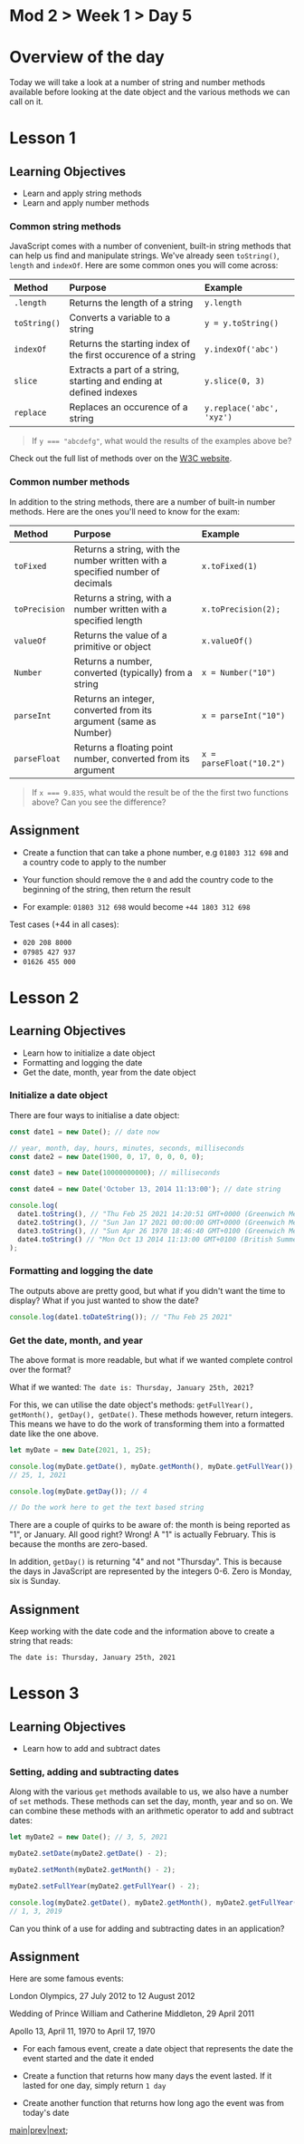 # Mod 2 > Week 1 > Day 5

# Overview of the day

Today we will take a look at a number of string and number methods available before looking at the date object and the various methods we can call on it.

# Lesson 1

## Learning Objectives

- Learn and apply string methods
- Learn and apply number methods

### Common string methods

JavaScript comes with a number of convenient, built-in string methods that can help us find and manipulate strings. We've already seen `toString()`, `length` and `indexOf`. Here are some common ones you will come across:

| Method       | Purpose                                                             | Example                   |
| :----------- | :------------------------------------------------------------------ | :------------------------ |
| `.length`    | Returns the length of a string                                      | `y.length`                |
| `toString()` | Converts a variable to a string                                     | `y = y.toString()`        |
| `indexOf`    | Returns the starting index of the first occurence of a string       | `y.indexOf('abc')`        |
| `slice`      | Extracts a part of a string, starting and ending at defined indexes | `y.slice(0, 3)`           |
| `replace`    | Replaces an occurence of a string                                   | `y.replace('abc', 'xyz')` |

> If `y === "abcdefg"`, what would the results of the examples above be?

Check out the full list of methods over on the [W3C website](https://www.w3schools.com/js/js_string_methods.asp).

### Common number methods

In addition to the string methods, there are a number of built-in number methods. Here are the ones you'll need to know for the exam:

| Method        | Purpose                                                                       | Example                  |
| :------------ | :---------------------------------------------------------------------------- | :----------------------- |
| `toFixed`     | Returns a string, with the number written with a specified number of decimals | `x.toFixed(1)`           |
| `toPrecision` | Returns a string, with a number written with a specified length               | `x.toPrecision(2);`      |
| `valueOf`     | Returns the value of a primitive or object                                    | `x.valueOf()`            |
| `Number`      | Returns a number, converted (typically) from a string                         | `x = Number("10")`       |
| `parseInt`    | Returns an integer, converted from its argument (same as Number)              | `x = parseInt("10")`     |
| `parseFloat`  | Returns a floating point number, converted from its argument                  | `x = parseFloat("10.2")` |

> If `x === 9.835`, what would the result be of the the first two functions above? Can you see the difference?

## Assignment

- Create a function that can take a phone number, e.g `01803 312 698` and a country code to apply to the number

- Your function should remove the `0` and add the country code to the beginning of the string, then return the result

- For example: `01803 312 698` would become `+44 1803 312 698`

Test cases (+44 in all cases):

- `020 208 8000`
- `07985 427 937`
- `01626 455 000`

# Lesson 2

## Learning Objectives

- Learn how to initialize a date object
- Formatting and logging the date
- Get the date, month, year from the date object

### Initialize a date object

There are four ways to initialise a date object:

```javascript
const date1 = new Date(); // date now

// year, month, day, hours, minutes, seconds, milliseconds
const date2 = new Date(1900, 0, 17, 0, 0, 0, 0);

const date3 = new Date(10000000000); // milliseconds

const date4 = new Date('October 13, 2014 11:13:00'); // date string

console.log(
  date1.toString(), // "Thu Feb 25 2021 14:20:51 GMT+0000 (Greenwich Mean Time)"
  date2.toString(), // "Sun Jan 17 2021 00:00:00 GMT+0000 (Greenwich Mean Time)"
  date3.toString(), // "Sun Apr 26 1970 18:46:40 GMT+0100 (Greenwich Mean Time)"
  date4.toString() // "Mon Oct 13 2014 11:13:00 GMT+0100 (British Summer Time)"
);
```

### Formatting and logging the date

The outputs above are pretty good, but what if you didn't want the time to display? What if you just wanted to show the date?

```javascript
console.log(date1.toDateString()); // "Thu Feb 25 2021"
```

### Get the date, month, and year

The above format is more readable, but what if we wanted complete control over the format?

What if we wanted: `The date is: Thursday, January 25th, 2021`?

For this, we can utilise the date object's methods: `getFullYear(), getMonth(), getDay(), getDate()`. These methods however, return integers. This means we have to do the work of transforming them into a formatted date like the one above.

```javascript
let myDate = new Date(2021, 1, 25);

console.log(myDate.getDate(), myDate.getMonth(), myDate.getFullYear());
// 25, 1, 2021

console.log(myDate.getDay()); // 4

// Do the work here to get the text based string
```

There are a couple of quirks to be aware of: the month is being reported as "1", or January. All good right? Wrong! A "1" is actually February. This is because the months are zero-based.

In addition, `getDay()` is returning "4" and not "Thursday". This is because the days in JavaScript are represented by the integers 0-6. Zero is Monday, six is Sunday.

## Assignment

Keep working with the date code and the information above to create a string that reads:

`The date is: Thursday, January 25th, 2021`

# Lesson 3

## Learning Objectives

- Learn how to add and subtract dates

### Setting, adding and subtracting dates

Along with the various `get` methods available to us, we also have a number of `set` methods. These methods can set the day, month, year and so on. We can combine these methods with an arithmetic operator to add and subtract dates:

```javascript
let myDate2 = new Date(); // 3, 5, 2021

myDate2.setDate(myDate2.getDate() - 2);

myDate2.setMonth(myDate2.getMonth() - 2);

myDate2.setFullYear(myDate2.getFullYear() - 2);

console.log(myDate2.getDate(), myDate2.getMonth(), myDate2.getFullYear());
// 1, 3, 2019
```

Can you think of a use for adding and subtracting dates in an application?

## Assignment

Here are some famous events:

London Olympics, 27 July 2012 to 12 August 2012

Wedding of Prince William and Catherine Middleton, 29 April 2011

Apollo 13, April 11, 1970 to April 17, 1970

- For each famous event, create a date object that represents the date the event started and the date it ended

- Create a function that returns how many days the event lasted. If it lasted for one day, simply return `1 day`

- Create another function that returns how long ago the event was from today's date

[main](/swe)|[prev](/swe/mod2/wk1/day4.html)|[next](/swe/mod2/wk2/day1.html);
